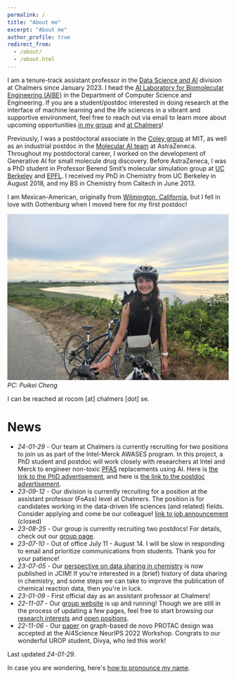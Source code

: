 ```yaml
---
permalink: /
title: "About me"
excerpt: "About me"
author_profile: true
redirect_from:
  - /about/
  - /about.html
---
```


I am a tenure-track assistant professor in the [Data Science and AI](https://www.chalmers.se/en/departments/cse/research/dsai/Pages/default.aspx) division at Chalmers since January 2023. I head the [AI Laboratory for Biomolecular Engineering (AIBE)](https://ailab.bio/) in the Department of Computer Science and Engineering. If you are a student/postdoc interested in doing research at the interface of machine learning and the life sciences in a vibrant and supportive environment, feel free to reach out via email to learn more about upcoming opportunities [in my group](https://ailab.bio/join-us) and [at Chalmers](https://www.chalmers.se/en/about-chalmers/Working-at-Chalmers/Vacancies/Pages/default.aspx)!

Previously, I was a postdoctoral associate in the [Coley group](https://coley.mit.edu/) at MIT, as well as an industrial postdoc in the [Molecular AI team](https://github.com/MolecularAI) at AstraZeneca. Throughout my postdoctoral career, I worked on the development of Generative AI for small molecule drug discovery. Before AstraZeneca, I was a PhD student in Professor Berend Smit’s molecular simulation group at [UC Berkeley](http://www.cchem.berkeley.edu/molsim/) and [EPFL](https://www.epfl.ch/labs/lsmo/). I received my PhD in Chemistry from UC Berkeley in August 2018, and my BS in Chemistry from Caltech in June 2013.

I am Mexican-American, originally from [Wilmington, California](https://en.wikipedia.org/wiki/Wilmington,_Los_Angeles), but I fell in love with Gothenburg when I moved here for my first postdoc!

![Biking in the cape](/images/biking.jpg)
*PC: Puikei Cheng*

I can be reached at rocom [at] chalmers [dot] se.

# News
* *24-01-29* - Our team at Chalmers is currently recruiting for two positions to join us as part of the Intel-Merck AWASES program. In this project, a PhD student and postdoc will work closely with researchers at Intel and Merck to engineer non-toxic [PFAS](https://research.ibm.com/projects/pfas) replacements using AI. Here is [the link to the PhD advertisement](https://www.chalmers.se/om-chalmers/arbeta-hos-oss/lediga-tjanster/?rmpage=job&rmjob=12530&rmlang=SE), and here is [the link to the postdoc advertisement](https://www.chalmers.se/om-chalmers/arbeta-hos-oss/lediga-tjanster/?rmpage=job&rmjob=12529&rmlang=SE).
* *23-09-12* - Our division is currently recruiting for a position at the assistant professor (FoAss) level at Chalmers. The position is for candidates working in the data-driven life sciences (and related) fields. Consider applying and come be our colleague! [link to job announcement](https://www.chalmers.se/en/about-chalmers/work-with-us/vacancies/?rmpage=job&rmjob=11769&rmlang=UK) (closed)
* *23-08-25* - Our group is currently recruiting two postdocs! For details, check out our [group page](https://ailab.bio/join-us).
* *23-07-10* - Out of office July 11 - August 14. I will be slow in responding to email and prioritize communications from students. Thank you for your patience!
* *23-07-05* - Our [perspective on data sharing in chemistry](https://doi.org/10.1021/acs.jcim.3c00607) is now published in JCIM! If you're interested in a (brief) history of data sharing in chemistry, and some steps we can take to improve the publication of chemical reaction data, then you're in luck.
* *23-01-09* - First official day as an assistant professor at Chalmers!
* *22-11-07* - Our [group website](https://ailab.bio/) is up and running! Though we are still in the process of updating a few pages, feel free to start browsing our [research interests](https://ailab.bio/research-themes) and [open positions](https://ailab.bio/join-us).
* *22-11-06* - Our [paper](https://openreview.net/pdf?id=pGyp4o9gky0) on graph-based de novo PROTAC design was accepted at the AI4Science NeurIPS 2022 Workshop. Congrats to our wonderful UROP student, Divya, who led this work!

Last updated *24-01-29*.

In case you are wondering, here's [how to pronounce my name](https://youtu.be/s7A2uDrmjgY).
